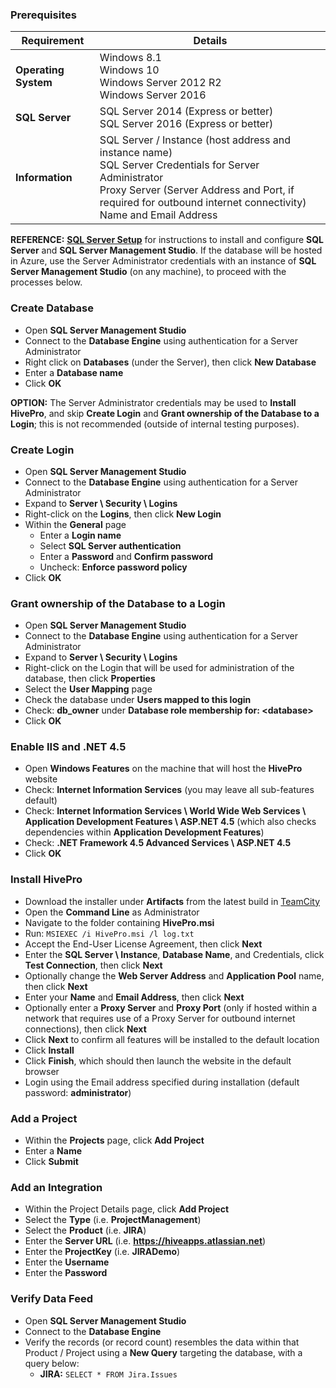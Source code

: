 ### Prerequisites

Requirement|Details|
------------ | ------------ |
**Operating System**|Windows 8.1<br>Windows 10<br>Windows Server 2012 R2<br>Windows Server 2016|
**SQL Server**|SQL Server 2014 (Express or better)<br>SQL Server 2016 (Express or better)|
**Information**|SQL Server / Instance (host address and instance name)<br>SQL Server Credentials for Server Administrator<br>Proxy Server (Server Address and Port, if required for outbound internet connectivity)<br>Name and Email Address|

**REFERENCE:** [**SQL Server Setup**](SQL-Server-Setup) for instructions to install and configure **SQL Server** and **SQL Server Management Studio**.  If the database will be hosted in Azure, use the Server Administrator credentials with an instance of **SQL Server Management Studio** (on any machine), to proceed with the processes below.

### Create Database
- Open **SQL Server Management Studio**
- Connect to the **Database Engine** using authentication for a Server Administrator
- Right click on **Databases** (under the Server), then click **New Database**
- Enter a **Database name**
- Click **OK**

**OPTION:** The Server Administrator credentials may be used to **Install HivePro**, and skip **Create Login** and **Grant ownership of the Database to a Login**; this is not recommended (outside of internal testing purposes).

### Create Login
- Open **SQL Server Management Studio**
- Connect to the **Database Engine** using authentication for a Server Administrator
- Expand to **Server \ Security \ Logins**
- Right-click on the **Logins**, then click **New Login**
- Within the **General** page
  - Enter a **Login name**
  - Select **SQL Server authentication**
  - Enter a **Password** and **Confirm password**
  - Uncheck: **Enforce password policy**
- Click **OK**

### Grant ownership of the Database to a Login
- Open **SQL Server Management Studio**
- Connect to the **Database Engine** using authentication for a Server Administrator
- Expand to **Server \ Security \ Logins**
- Right-click on the Login that will be used for administration of the database, then click **Properties**
- Select the **User Mapping** page
- Check the database under **Users mapped to this login**
- Check: **db_owner** under **Database role membership for: \<database\>**
- Click **OK**

### Enable IIS and .NET 4.5
- Open **Windows Features** on the machine that will host the **HivePro** website
- Check: **Internet Information Services** (you may leave all sub-features default)
- Check: **Internet Information Services \ World Wide Web Services \ Application Development Features \ ASP.NET 4.5** (which also checks dependencies within **Application Development Features**)
- Check: **.NET Framework 4.5 Advanced Services \ ASP.NET 4.5**
- Click **OK**

### Install HivePro
- Download the installer under **Artifacts** from the latest build in [TeamCity](http://104.214.105.174:8090/viewType.html?buildTypeId=HivePro_Build)
- Open the **Command Line** as Administrator
- Navigate to the folder containing **HivePro.msi**
- Run: `MSIEXEC /i HivePro.msi /l log.txt`
- Accept the End-User License Agreement, then click **Next**
- Enter the **SQL Server \ Instance**, **Database Name**, and Credentials, click **Test Connection**, then click **Next**
- Optionally change the **Web Server Address** and **Application Pool** name, then click **Next**
- Enter your **Name** and **Email Address**, then click **Next**
- Optionally enter a **Proxy Server** and **Proxy Port** (only if hosted within a network that requires use of a Proxy Server for outbound internet connections), then click **Next**
- Click **Next** to confirm all features will be installed to the default location
- Click **Install**
- Click **Finish**, which should then launch the website in the default browser
- Login using the Email address specified during installation (default password: **administrator**)

### Add a Project
- Within the **Projects** page, click **Add Project**
- Enter a **Name**
- Click **Submit**

### Add an Integration
- Within the Project Details page, click **Add Project**
- Select the **Type** (i.e. **ProjectManagement**)
- Select the **Product** (i.e. **JIRA**)
- Enter the **Server URL** (i.e. **https://hiveapps.atlassian.net**)
- Enter the **ProjectKey** (i.e. **JIRADemo**)
- Enter the **Username**
- Enter the **Password**

### Verify Data Feed
- Open **SQL Server Management Studio**
- Connect to the **Database Engine**
- Verify the records (or record count) resembles the data within that Product / Project using a **New Query** targeting the database, with a query below:
  - **JIRA:** `SELECT * FROM Jira.Issues`
